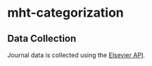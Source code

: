 # mht-categorization

## Data Collection

Journal data is collected using the [Elsevier API](https://github.com/ElsevierDev/elsapy).
